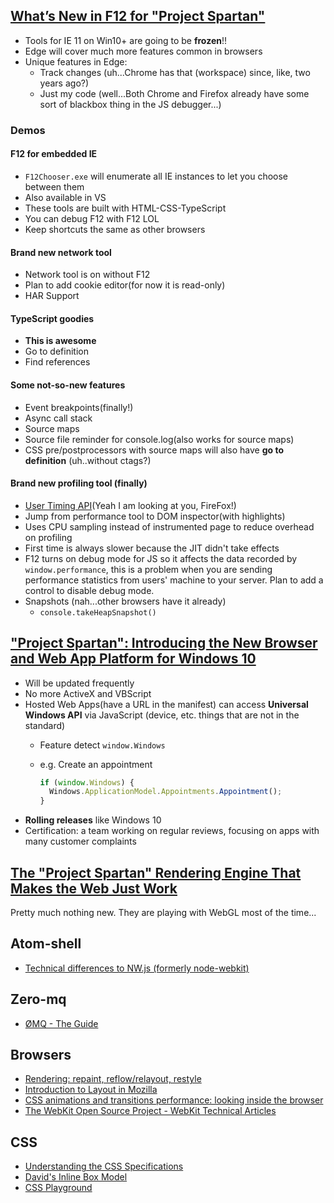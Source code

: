 ## [What’s New in F12 for "Project Spartan"](https://channel9.msdn.com/events/Build/2015/3-638)
* Tools for IE 11 on Win10+ are going to be **frozen**!!
* Edge will cover much more features common in browsers
* Unique features in Edge:
  * Track changes (uh...Chrome has that (workspace) since, like, two years ago?)
  * Just my code (well...Both Chrome and Firefox already have some sort of blackbox thing in the JS debugger...)

### Demos

#### F12 for embedded IE
* `F12Chooser.exe` will enumerate all IE instances to let you choose between them
* Also available in VS
* These tools are built with HTML-CSS-TypeScript
* You can debug F12 with F12 LOL
* Keep shortcuts the same as other browsers

#### Brand new network tool
* Network tool is on without F12
* Plan to add cookie editor(for now it is read-only)
* HAR Support

#### TypeScript goodies
* **This is awesome**
* Go to definition
* Find references

#### Some not-so-new features
* Event breakpoints(finally!)
* Async call stack
* Source maps
* Source file reminder for console.log(also works for source maps)
* CSS pre/postprocessors with source maps will also have **go to definition** (uh..without ctags?)

#### Brand new profiling tool (finally)
* [User Timing API](http://www.html5rocks.com/en/tutorials/webperformance/usertiming/)(Yeah I am looking at you, FireFox!)
* Jump from performance tool to DOM inspector(with highlights)
* Uses CPU sampling instead of instrumented page to reduce overhead on profiling
* First time is always slower because the JIT didn't take effects
* F12 turns on debug mode for JS so it affects the data recorded by `window.performance`, this is a problem when you are sending performance statistics from users' machine to your server. Plan to add a control to disable debug mode.
* Snapshots (nah...other browsers have it already)
  * `console.takeHeapSnapshot()`

## ["Project Spartan": Introducing the New Browser and Web App Platform for Windows 10](https://channel9.msdn.com/Events/Build/2015/2-656)

* Will be updated frequently
* No more ActiveX and VBScript
* Hosted Web Apps(have a URL in the manifest) can access **Universal Windows API** via JavaScript (device, etc. things that are not in the standard)
  * Feature detect `window.Windows`
  * e.g. Create an appointment

    ```javascript
    if (window.Windows) {
      Windows.ApplicationModel.Appointments.Appointment();
    }
    ```
* **Rolling releases** like Windows 10
* Certification: a team working on regular reviews, focusing on apps with many customer complaints

## [The "Project Spartan" Rendering Engine That Makes the Web Just Work](https://channel9.msdn.com/Events/Build/2015/3-682)

Pretty much nothing new. They are playing with WebGL most of the time...

## Atom-shell

* [Technical differences to NW.js (formerly node-webkit)](https://github.com/atom/electron/blob/master/docs/development/atom-shell-vs-node-webkit.md)

## Zero-mq
* [ØMQ - The Guide ](http://zguide.zeromq.org/page:all)

## Browsers
* [Rendering: repaint, reflow/relayout, restyle](http://www.phpied.com/rendering-repaint-reflowrelayout-restyle/)
* [Introduction to Layout in Mozilla](https://developer.mozilla.org/en-US/docs/Introduction_to_Layout_in_Mozilla)
* [CSS animations and transitions performance: looking inside the browser](https://blogs.adobe.com/webplatform/2014/03/18/css-animations-and-transitions-performance/)
* [The WebKit Open Source Project - WebKit Technical Articles](https://www.webkit.org/coding/technical-articles.html)

## CSS
* [Understanding the CSS Specifications](http://www.w3.org/Style/CSS/read)
* [David's Inline Box Model](http://www.dbaron.org/css/2000/01/dibm)
* [CSS Playground](http://www.dbaron.org/css/)